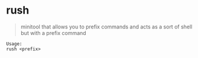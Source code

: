 # rush
> minitool that allows you to prefix commands and acts as a sort of shell but with a prefix command

```
Usage:
rush <prefix>
```
